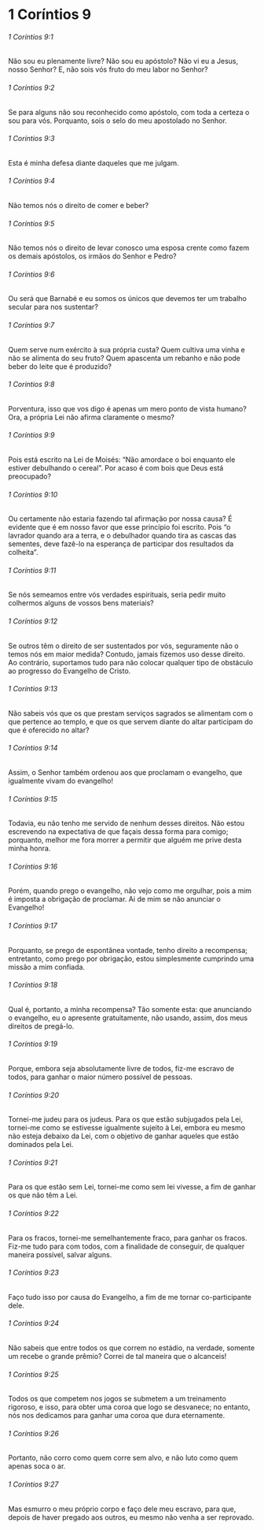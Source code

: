 # 1 Coríntios 9

###### 1 Coríntios 9:1

Não sou eu plenamente livre? Não sou eu apóstolo? Não vi eu a Jesus, nosso Senhor? E, não sois vós fruto do meu labor no Senhor?

###### 1 Coríntios 9:2

Se para alguns não sou reconhecido como apóstolo, com toda a certeza o sou para vós. Porquanto, sois o selo do meu apostolado no Senhor.

###### 1 Coríntios 9:3

Esta é minha defesa diante daqueles que me julgam.

###### 1 Coríntios 9:4

Não temos nós o direito de comer e beber?

###### 1 Coríntios 9:5

Não temos nós o direito de levar conosco uma esposa crente como fazem os demais apóstolos, os irmãos do Senhor e Pedro?

###### 1 Coríntios 9:6

Ou será que Barnabé e eu somos os únicos que devemos ter um trabalho secular para nos sustentar?

###### 1 Coríntios 9:7

Quem serve num exército à sua própria custa? Quem cultiva uma vinha e não se alimenta do seu fruto? Quem apascenta um rebanho e não pode beber do leite que é produzido?

###### 1 Coríntios 9:8

Porventura, isso que vos digo é apenas um mero ponto de vista humano? Ora, a própria Lei não afirma claramente o mesmo?

###### 1 Coríntios 9:9

Pois está escrito na Lei de Moisés: “Não amordace o boi enquanto ele estiver debulhando o cereal”. Por acaso é com bois que Deus está preocupado?

###### 1 Coríntios 9:10

Ou certamente não estaria fazendo tal afirmação por nossa causa? É evidente que é em nosso favor que esse princípio foi escrito. Pois “o lavrador quando ara a terra, e o debulhador quando tira as cascas das sementes, deve fazê-lo na esperança de participar dos resultados da colheita”.

###### 1 Coríntios 9:11

Se nós semeamos entre vós verdades espirituais, seria pedir muito colhermos alguns de vossos bens materiais?

###### 1 Coríntios 9:12

Se outros têm o direito de ser sustentados por vós, seguramente não o temos nós em maior medida? Contudo, jamais fizemos uso desse direito. Ao contrário, suportamos tudo para não colocar qualquer tipo de obstáculo ao progresso do Evangelho de Cristo.

###### 1 Coríntios 9:13

Não sabeis vós que os que prestam serviços sagrados se alimentam com o que pertence ao templo, e que os que servem diante do altar participam do que é oferecido no altar?

###### 1 Coríntios 9:14

Assim, o Senhor também ordenou aos que proclamam o evangelho, que igualmente vivam do evangelho!

###### 1 Coríntios 9:15

Todavia, eu não tenho me servido de nenhum desses direitos. Não estou escrevendo na expectativa de que façais dessa forma para comigo; porquanto, melhor me fora morrer a permitir que alguém me prive desta minha honra.

###### 1 Coríntios 9:16

Porém, quando prego o evangelho, não vejo como me orgulhar, pois a mim é imposta a obrigação de proclamar. Ai de mim se não anunciar o Evangelho!

###### 1 Coríntios 9:17

Porquanto, se prego de espontânea vontade, tenho direito a recompensa; entretanto, como prego por obrigação, estou simplesmente cumprindo uma missão a mim confiada.

###### 1 Coríntios 9:18

Qual é, portanto, a minha recompensa? Tão somente esta: que anunciando o evangelho, eu o apresente gratuitamente, não usando, assim, dos meus direitos de pregá-lo.

###### 1 Coríntios 9:19

Porque, embora seja absolutamente livre de todos, fiz-me escravo de todos, para ganhar o maior número possível de pessoas.

###### 1 Coríntios 9:20

Tornei-me judeu para os judeus. Para os que estão subjugados pela Lei, tornei-me como se estivesse igualmente sujeito à Lei, embora eu mesmo não esteja debaixo da Lei, com o objetivo de ganhar aqueles que estão dominados pela Lei.

###### 1 Coríntios 9:21

Para os que estão sem Lei, tornei-me como sem lei vivesse, a fim de ganhar os que não têm a Lei.

###### 1 Coríntios 9:22

Para os fracos, tornei-me semelhantemente fraco, para ganhar os fracos. Fiz-me tudo para com todos, com a finalidade de conseguir, de qualquer maneira possível, salvar alguns.

###### 1 Coríntios 9:23

Faço tudo isso por causa do Evangelho, a fim de me tornar co-participante dele.

###### 1 Coríntios 9:24

Não sabeis que entre todos os que correm no estádio, na verdade, somente um recebe o grande prêmio? Correi de tal maneira que o alcanceis!

###### 1 Coríntios 9:25

Todos os que competem nos jogos se submetem a um treinamento rigoroso, e isso, para obter uma coroa que logo se desvanece; no entanto, nós nos dedicamos para ganhar uma coroa que dura eternamente.

###### 1 Coríntios 9:26

Portanto, não corro como quem corre sem alvo, e não luto como quem apenas soca o ar.

###### 1 Coríntios 9:27

Mas esmurro o meu próprio corpo e faço dele meu escravo, para que, depois de haver pregado aos outros, eu mesmo não venha a ser reprovado.

